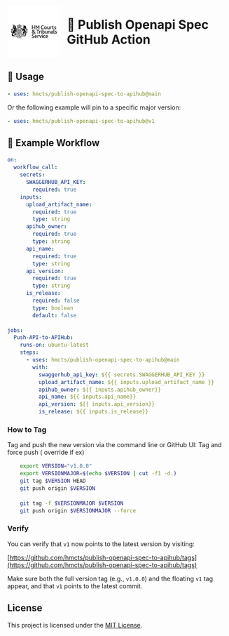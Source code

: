 <div style="display: flex; align-items: center; justify-content: left; gap: 1rem;">
  <img src="./assets/hmcts-logo.png" alt="HM Courts & Tribunals Service logo" width="120" />
  <h1 style="margin: 0;">🔐 Publish Openapi Spec GitHub Action</h1>
</div>

## 🚀 Usage

```yaml
- uses: hmcts/publish-openapi-spec-to-apihub@main
```
Or the following example will pin to a specific major version:
```yaml
- uses: hmcts/publish-openapi-spec-to-apihub@v1
```

## 📂 Example Workflow

```yaml
on:
  workflow_call:
    secrets:
      SWAGGERHUB_API_KEY:
        required: true
    inputs:
      upload_artifact_name:
        required: true
        type: string
      apihub_owner:
        required: true
        type: string
      api_name:
        required: true
        type: string
      api_version:
        required: true
        type: string
      is_release:
        required: false
        type: boolean
        default: false

jobs:
  Push-API-to-APIHub:
    runs-on: ubuntu-latest
    steps:
      - uses: hmcts/publish-openapi-spec-to-apihub@main
        with:
          swaggerhub_api_key: ${{ secrets.SWAGGERHUB_API_KEY }}
          upload_artifact_name: ${{ inputs.upload_artifact_name }}
          apihub_owner: ${{ inputs.apihub_owner}}
          api_name: ${{ inputs.api_name}}
          api_version: ${{ inputs.api_version}}
          is_release: ${{ inputs.is_release}}
```

### How to Tag
Tag and push the new version via the command line or GitHub UI:
Tag and force push ( override if ex)

```bash
    export VERSION="v1.0.0"
    export VERSIONMAJOR=$(echo $VERSION | cut -f1 -d.)
    git tag $VERSION HEAD
    git push origin $VERSION

    git tag -f $VERSIONMAJOR $VERSION
    git push origin $VERSIONMAJOR --force
```

### Verify

You can verify that `v1` now points to the latest version by visiting:

[https://github.com/hmcts/publish-openapi-spec-to-apihub/tags](https://github.com/hmcts/publish-openapi-spec-to-apihub/tags)

Make sure both the full version tag (e.g., `v1.0.0`) and the floating `v1` tag appear, and that `v1` points to the latest commit.


## License

This project is licensed under the [MIT License](LICENSE).
